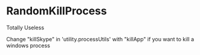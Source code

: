 # RandomKillProcess
Totally Useless

Change "killSkype" in 'utility.processUtils' with "killApp" if you want to kill a windows process
